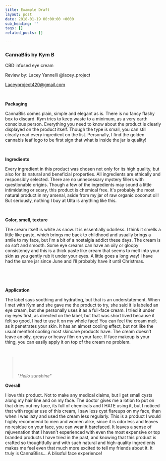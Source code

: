 ```yaml
---
title: Example Draft
layout: post
date: 2018-01-19 00:00:00 +0000
sub_heading: ''
tags: []
related_posts: []

---
```

### **CannaBlis by Kym B** 

CBD infused eye cream 

Review by: Lacey Yannelli @lacey_project 

Laceyproject420@gmail.com 

 

**Packaging** 

CannaBlis comes plain, simple and elegant as is. There is no fancy flashy box to discard. Kym tries to keep waste to a minimum, as a very earth conscious person. Everything you need to know about the product is clearly displayed on the product itself. Though the type is small, you can still clearly read every ingredient on the list. Personally, I find the golden cannabis leaf logo to be first sign that what is inside the jar is quality! 

 

**Ingredients** 

Every ingredient in this product was chosen not only for its high quality, but also for its natural and beneficial properties. All ingredients are ethically and responsibly selected. There are no unnecessary mystery fillers with questionable origins. Though a few of the ingredients may sound a little intimidating or scary, this product is chemical free. It's probably the most natural product in my arsenal, aside from my jar of raw organic coconut oil! But seriously, nothing I buy at Ulta is anything like this. 

 

**Color, smell, texture** 

The cream itself is white as snow. It is essentially odorless. I think it smells a little like paste, which brings me back to childhood and usually brings a smile to my face, but I'm a bit of a nostalgia addict these days. The cream is so soft and smooth. Some eye creams can have an oily or gloopy consistency and this is a thick paste like cream that seems to melt into your skin as you gently rub it under your eyes. A little goes a long way! I have had the same jar since June and I’ll probably have it until Christmas.  

 

 

**Application** 

The label says soothing and hydrating, but that is an understatement. When I met with Kym and she gave me the product to try, she said it is labeled an eye cream, but she personally uses it as a full-face cream. I tried it under my eyes first, as directed on the label, but that was short lived because it felt so good, I had to use it on my whole face! You can feel the cream melt as it penetrates your skin. It has an almost cooling effect, but not like the usual menthol cooling most skincare products have. The cream doesn’t leave an oily, greasy or heavy film on your face. If face makeup is your thing, you can easily apply it on top of the cream no problem.  

> #    
>   
> "_Hello sunshine"_

**Overall** 

I love this product. Not to make any medical claims, but I get small cysts along my hair line and on my face. The doctor gives me a lotion to put on that dries out my face, its full of chemicals and I HATE using it, but I noticed that with regular use of this cream, I saw less cyst flareups on my face, than when I was lazy and used the cream less regularly. This is a product I would highly recommend to men and women alike, since it is odorless and leaves no residue on your face, you can wear it barefaced. It leaves a sense of rejuvenation that I haven't experienced with even the most expensive or top branded products I have tried in the past, and knowing that this product is crafted so thoughtfully and with such natural and high-quality ingredients makes me feel even that much more excited to tell my friends about it. It truly is CannaBliss... A blissful face experience! 